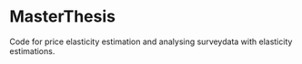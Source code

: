 # MasterThesis
Code for price elasticity estimation and analysing surveydata with elasticity estimations.
